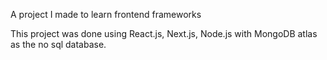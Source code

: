 A project I made to learn frontend frameworks

This project was done using React.js, Next.js, Node.js with MongoDB atlas as the no sql database.